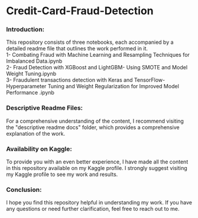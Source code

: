 # Credit-Card-Fraud-Detection

### Introduction:
This repository consists of three notebooks, each accompanied by a detailed readme file that outlines the work performed in it.<br/> 
  1- Combating Fraud with Machine Learning and Resampling Techniques for Imbalanced Data.ipynb <br/> 
  2- Fraud Detection with XGBoost and LightGBM- Using SMOTE and Model Weight Tuning.ipynb <br/> 
  3- Fraudulent transactions detection with Keras and TensorFlow- Hyperparameter Tuning and Weight Regularization for Improved Model Performance .ipynb<br/> 
  
 ### Descriptive Readme Files:
  For a comprehensive understanding of the content, I recommend visiting the "descriptive readme docs" folder, which provides a comprehensive explanation  of the work.



 ### Availability on Kaggle:
 To provide you with an even better experience, I have made all the content in this repository available on my Kaggle profile. I strongly suggest visiting my Kaggle profile to see my work and results.

 ### Conclusion:
 I hope you find this repository helpful in understanding my work. If you have any questions or need further clarification, feel free to reach out to me.
